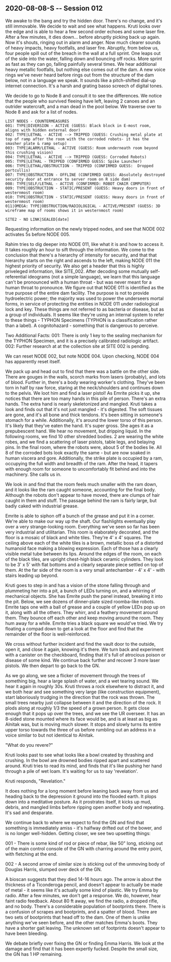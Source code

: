 ## 2020-08-08-S -- Session 012

We awake to the bang and try the hidden door. There's no change, and it's still immovable. We decide to wait and see what happens. Kruti looks over the edge and is able to hear a few second order echoes and some laser fire. After a few minutes, it dies down... before abruptly picking back up again. Now it's shouts, ringing out in alarm and anger. Now much clearer sounds of heavy impacts, heavy footfalls, and laser fire. Abruptly, from below us, four people spill out of the breach in the wall at a full sprint. One leaps out of the side into the water, falling down and bouncing off rocks. More sprint as fast as they can go, falling painfully several times. We hear additional heavy metallic footfalls, but nothing else comes out of the dam. A new voice rings we've never heard before rings out from the structure of the dam below, not in a language we speak. It sounds like a pitch-shifted dial-up internet connection. It's a harsh and grating basso screech of digital tones.

We decide to go to Node 8 and consult it to see the differences. We notice that the people who survived fleeing have left, leaving 2 canoes and an outrider watercraft, and a man dead in the pool below. We traverse over to Node 8 and ask for a list of nodes.

```
LIST NODES - COUNTERMEASURES
001: TYPE|DIVERSION - ACTIVE (GUESS: Black block in E-most room, aligns with hidden external door)
002: TYPE|LETHAL - ACTIVE --> TRIPPED (GUESS: Crushing metal plate at top of ramp after the room with the corroded robots- it has the smasher plate & ramp setup)
003: TYPE|ALARM/LETHAL - ACTIVE (GUESS: Room underneath room beyond this crushing vision)
004: TYPE|LETHAL - ACTIVE --> TRIPPED (GUESS: Corroded Robots)
005: TYPE|LETHAL - TRIPPED (CONFIRMED GUESS: Spike Launcher)
006: TYPE|LETHAL/OBSTRUCTION - TRIPPED (CONFIRMED GUESS:  Dropped portcullis)
007: TYPE|OBSTRUCTION - OFFLINE (CONFIRMED GUESS: Absolutely destroyed security door at entrance to server room on R side dam)
008: TYPE|SELF/LETHAL - ACTIVE (CONFIRMED: ROBOT CHAIR COMPUTER)
009: TYPE|OBSTRUCTION - STATIC/PRESENT (GUESS: Heavy doors in front of westernmost room)
010: TYPE|OBSTRUCTION - STATIC/PRESENT (GUESS: Heavy doors in front of westernmost room)
011|OMEGA: TYPE|OBSTRUCTION/RADIOLOGICAL - ACTIVE/PRESENT (GUESS: 3D wireframe map of rooms shows it in westernmost room)

SITE2 - NO LINK|SEALED[date]
```

Requesting information on the newly tripped nodes, and see that NODE 002 activates 5s before NODE 005.

Rahim tries to dig deeper into NODE 011, like what it is and how to access it. It takes roughly an hour to sift through the information. We come to the conclusion that there's a hierarchy of intensity for security, and that that hierarchy starts on the right and ascends to the left, making NODE 011 the highest priority of security. We also get a header that this is highly priveleged information, like SITE_002. After decoding some mutually self-referential ideograms (not a simple language), we learn that this language can't be pronounced with a human throat - but was never meant for a human throat to pronounce. We figure out that NODE 011 is identified as the true purpose of the entire dam facility. The purpose is not to provide hydroelectric power; the majority was used to power the underseers mortal forms, in service of protecting the entities in NODE 011 under radiological lock and key. These things are not referred to as bacteria or disease, but as a group of individuals. It seems like they're using an internal system to refer to these things - TYPHON Specimens (TYPHON is a classification rather than a label). A cognitohazard - something that is dangerous to perceive.

Two Additional Facts:
001: There is only 1 key to the sealing mechanism for the TYPHON Specimen, and it is a precisely calibrated radiologic artifact.
002: Further research at at the collection site at SITE 002 is pending.

We can reset NODE 002, but note NODE 004. Upon checking, NODE 004 has apparently reset itself.

We pack up and head out to find that there was a battle on the other side. There are gouges in the walls, scorch marks from lasers (probably), and lots of blood. Further in, there's a body wearing worker's clothing. They've been torn in half by raw force, staring at the neck/shoulders and continues down to the pelvis. We loot him and find a laser pistol! As Emrite picks it up, she notices that there are too many hands in this pile of person. There's an extra hands. The extra hand is nearly skeletonized and mangled. Kruti takes a look and finds out that it's not just mangled - it's digested. The soft tissues are gone, and it's all bone and thick tendons. It's been sitting in someone's stomach for a while. Additionally, it's around the lower torso of this person. It's likely that they've eaten the hand. It's super gross. She ages it as a prepubescent hand. We hear no movement, but dripping liquid. In the following rooms, we find 10 other shredded bodies. 2 are wearing the white robes, and we find a scattering of laser pistols, table legs, and belaying pins. In the final room, where the robots were,
about 5 of the bodies lie. All 8 of the corroded bots look exactly the same - but are now soaked in human viscera and gore. Additionally, the strike plate is occupied by a ram, occupying the full width and breadth of the ram. After the head, it tapers with enough room for someone to uncomfortably fit behind and into the machinery. She calls us in.

We look in and find that the room feels much smaller with the ram down, and it looks like the ram caught someone, accounting for the final body. Although the robots don't appear to have moved, there are clumps of hair caught in them and stuff. The passage behind the ram is fairly large, but badly caked with industrial grease.

Emrite is able to siphon off a bunch of the grease and put it in a corner. We're able to make our way up the shaft. Our flashlights eventually play over a very strange-looking room. Everything we've seen so far has been very industrial and utilitarian. This room is elaborately decorated, and the floor is a mosaic of black and white tiles. They're 4' x 4' squares. The ceiling above each of the white tiles is a brown, metallic boss of a distorted humanoid face making a blowing expression. Each of those has a clearly visible metal tube between its lips. Around the edges of the room, on each of the black tiles, are upright chest-high black ceramic cylinders. They look to be 3' x 5' with flat bottoms and a clearly separate piece settled on top of them. At the far side of the room is a very small antechamber - 4' x 4' - with stairs leading up beyond.

Kruti goes to step in and has a vision of the stone falling through and plummeting her into a pit, a bunch of LEDs turning on, and a whirring of mechanical objects. She has Emrite push the panel instead, breaking it into the pit. Below, we see dozens of dinner-plate sized roomba-like robots. Emrite taps one with a ball of grease and a couple of yellow LEDs pop up on it, along with all the others. They whirr, and a feathery movement around them. They bounce off each other and keep moving around the room. They hum away for a while. Emrite tries a black square we would've tried. We try floating a compad down to get a look at the floor and find that the remainder of the floor is well-reinforced.

We cross without further incident and find the vault door to the outside, open it, and close it again, knowing it's there. We turn back and experiment with a canister on the checkboard, finding that it's full of atrocious poison or disease of some kind. We continue back further and recover 3 more laser pistols. We then depart to go back to the GN.

As we go along, we see a flicker of movement through the trees of something big, hear a large splash of water, and a wet tearing sound. We hear it again in roughly 30s. Kruti throws a rock elsewhere to distract it, and we both hear and see something very large (like construction equipment), start laboriously trudging in the direction that the rock was thrown. The small trees nearby just collapse between it and the direction of the rock. It plods along at roughly 1/3 the speed of a grown person. It gets close enough that it pops up over the trees, and we see the UR overseer. It has an 8-sided stone mounted where its face would be, and is at least as big as Alnitak was, but is moving much slower. It stops and slowly turns its entire upper torso towards the three of us before rumbling out an address in a voice similar to but not identical to Alnitak.

"What do you revere?"

Kruti looks past to see what looks like a bowl created by thrashing and crushing. In the bowl are drowned bodies ripped apart and scattered around. Kruti tries to read its mind, and finds that it's like pushing her hand through a pile of wet loam. It's waiting for us to say 'revelation'.

Kruti responds, "Revelation."

It does nothing for a long moment before leaning back away from us and heading back to the depression it ground into the flooded earth. It plops down into a meditative posture. As it prostrates itself, it kicks up mud, debris, and mangled limbs before ripping open another body and repeating. It's sad and desparate.

We continue back to where we expect to find the GN and find that something is immediately amiss - it's halfway drifted out of the bower, and is no longer well-hidden. Getting closer, we see two upsetting things:

001 - There is some kind of rod or piece of rebar, like 50" long, sticking out of the main control console of the GN with charring around the entry point, with fletching at the end.

002 - A second arrow of similar size is sticking out of the unmoving body of Douglas Harris, slumped over deck of the GN.

A bioscan suggests that they died 14-16 hours ago. The arrow is about the thickness of a Ticonderoga pencil, and doesn't appear to actually be made of metal - it seems like it's actually some kind of plastic. We try Emma by radio. After a few minutes, we don't get a response. We do, however, hear faint radio feedback. About 80 ft away, we find the radio, a dropped rifle, and no body. There's a considerable population of bootprints there. There is a confusion of scrapes and bootprints, and a spatter of blood. There are two sets of bootprints that head off to the dam. One of them is unlike anything we've seen before, and the other matches Emma's boots. They have a shorter gait leaving. The unknown set of footprints doesn't appear to have been bleeding.

We debate briefly over fixing the GN or finding Emma Harris. We look at the damage and find that it has been expertly fucked. Despite the small size, the GN has 1 HP remaining.
